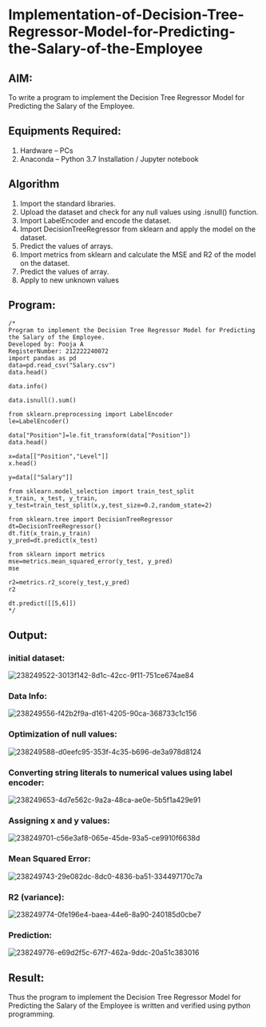 # Implementation-of-Decision-Tree-Regressor-Model-for-Predicting-the-Salary-of-the-Employee

## AIM:
To write a program to implement the Decision Tree Regressor Model for Predicting the Salary of the Employee.

## Equipments Required:
1. Hardware – PCs
2. Anaconda – Python 3.7 Installation / Jupyter notebook

## Algorithm
1. Import the standard libraries.
2. Upload the dataset and check for any null values using .isnull() function.
3. Import LabelEncoder and encode the dataset.
4. Import DecisionTreeRegressor from sklearn and apply the model on the dataset.
5. Predict the values of arrays.
6. Import metrics from sklearn and calculate the MSE and R2 of the model on the dataset.
7. Predict the values of array.
8. Apply to new unknown values

## Program:
```
/*
Program to implement the Decision Tree Regressor Model for Predicting the Salary of the Employee.
Developed by: Pooja A
RegisterNumber: 212222240072
import pandas as pd
data=pd.read_csv("Salary.csv")
data.head()

data.info()

data.isnull().sum()

from sklearn.preprocessing import LabelEncoder
le=LabelEncoder()

data["Position"]=le.fit_transform(data["Position"])
data.head()

x=data[["Position","Level"]]
x.head()

y=data[["Salary"]]

from sklearn.model_selection import train_test_split
x_train, x_test, y_train, y_test=train_test_split(x,y,test_size=0.2,random_state=2)

from sklearn.tree import DecisionTreeRegressor
dt=DecisionTreeRegressor()
dt.fit(x_train,y_train)
y_pred=dt.predict(x_test)

from sklearn import metrics
mse=metrics.mean_squared_error(y_test, y_pred)
mse

r2=metrics.r2_score(y_test,y_pred)
r2

dt.predict([[5,6]])
*/
```

## Output:
### initial dataset:
![238249522-3013f142-8d1c-42cc-9f11-751ce674ae84](https://github.com/poojaanbu0/Implementation-of-Decision-Tree-Regressor-Model-for-Predicting-the-Salary-of-the-Employee/assets/119390329/770f2fce-5e51-477f-bf37-64b5bf435379)

### Data Info:
![238249556-f42b2f9a-d161-4205-90ca-368733c1c156](https://github.com/poojaanbu0/Implementation-of-Decision-Tree-Regressor-Model-for-Predicting-the-Salary-of-the-Employee/assets/119390329/b1ef72ac-5b61-4986-95e2-248a4329623f)

### Optimization of null values:
![238249588-d0eefc95-353f-4c35-b696-de3a978d8124](https://github.com/poojaanbu0/Implementation-of-Decision-Tree-Regressor-Model-for-Predicting-the-Salary-of-the-Employee/assets/119390329/8fbad043-0c47-4b03-8f35-14f57fa3955f)

### Converting string literals to numerical values using label encoder:
![238249653-4d7e562c-9a2a-48ca-ae0e-5b5f1a429e91](https://github.com/poojaanbu0/Implementation-of-Decision-Tree-Regressor-Model-for-Predicting-the-Salary-of-the-Employee/assets/119390329/83e60ae8-f7c4-4e40-82ae-6b69ac7a9e25)

### Assigning x and y values:
![238249701-c56e3af8-065e-45de-93a5-ce9910f6638d](https://github.com/poojaanbu0/Implementation-of-Decision-Tree-Regressor-Model-for-Predicting-the-Salary-of-the-Employee/assets/119390329/5402f71c-0a39-4e17-a446-1da090502489)

### Mean Squared Error:
![238249743-29e082dc-8dc0-4836-ba51-334497170c7a](https://github.com/poojaanbu0/Implementation-of-Decision-Tree-Regressor-Model-for-Predicting-the-Salary-of-the-Employee/assets/119390329/c3583929-9130-46f1-a36f-c0bef5d1f00d)

### R2 (variance):
![238249774-0fe196e4-baea-44e6-8a90-240185d0cbe7](https://github.com/poojaanbu0/Implementation-of-Decision-Tree-Regressor-Model-for-Predicting-the-Salary-of-the-Employee/assets/119390329/d06edfb3-dcc3-45c4-841e-a43845e26937)

### Prediction:
![238249776-e69d2f5c-67f7-462a-9ddc-20a51c383016](https://github.com/poojaanbu0/Implementation-of-Decision-Tree-Regressor-Model-for-Predicting-the-Salary-of-the-Employee/assets/119390329/24921d06-acc8-4587-80a3-fc271762f0bf)

## Result:
Thus the program to implement the Decision Tree Regressor Model for Predicting the Salary of the Employee is written and verified using python programming.
